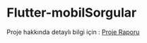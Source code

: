 # Flutter-mobilSorgular

Proje hakkında detaylı bilgi için : [Proje Raporu](https://github.com/sefamertgungor/Flutter-mobilSorgular/blob/main/Rapor.pdf)
